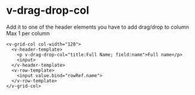 # v-drag-drop-col

Add it to one of the header elements you have to add drag/drop to column
Max 1 per column


```
<v-grid-col col-width="120">
  <v-header-template>
    <p v-drag-drop-col="title:Full Name; field:name">Full name</p>
    <input>
  </v-header-template>
  <v-row-template>
    <input value.bind="rowRef.name">
  </v-row-template>
</v-grid-col>
```
